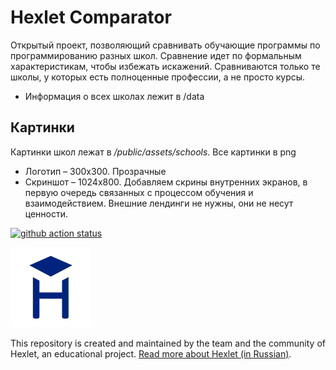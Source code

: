 # Hexlet Comparator

Открытый проект, позволяющий сравнивать обучающие программы по программированию разных школ. Сравнение идет по формальным характеристикам, чтобы избежать искажений. Сравниваются только те школы, у которых есть полноценные профессии, а не просто курсы.

* Информация о всех школах лежит в /data

## Картинки

Картинки школ лежат в */public/assets/schools*. Все картинки в png

* Логотип – 300x300. Прозрачные
* Скриншот – 1024x800. Добавляем скрины внутренних экранов, в первую очередь связанных с процессом обучения и взаимодействием. Внешние лендинги не нужны, они не несут ценности.

[![github action status](https://github.com/hexlet/hexlet-comparator/workflows/Main%20workflow/badge.svg)](https://actions-badge.atrox.dev/hexlet/hexlet-comparator/goto)

[![Hexlet Ltd. logo](https://raw.githubusercontent.com/Hexlet/assets/master/images/hexlet_logo128.png)](https://ru.hexlet.io/pages/about?utm_source=github&utm_medium=link&utm_campaign=exercises-javascript)

This repository is created and maintained by the team and the community of Hexlet, an educational project. [Read more about Hexlet (in Russian)](https://ru.hexlet.io/pages/about?utm_source=github&utm_medium=link&utm_campaign=hexlet-comparator).

